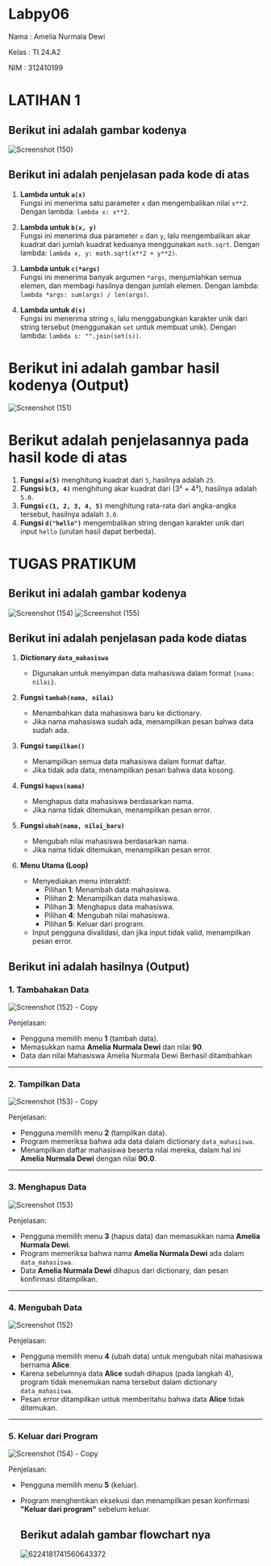 # Labpy06

Nama   : Amelia Nurmala Dewi 

Kelas  : TI.24.A2 

NIM    : 312410199

# LATIHAN 1

## Berikut ini adalah gambar kodenya

![Screenshot (150)](https://github.com/user-attachments/assets/4564dffe-0c4d-406b-a7dd-370ba5d29d2a)

## Berikut ini adalah penjelasan pada kode di atas

1. **Lambda untuk `a(x)`**  
   Fungsi ini menerima satu parameter `x` dan mengembalikan nilai `x**2`. Dengan lambda: `lambda x: x**2`.

2. **Lambda untuk `b(x, y)`**  
   Fungsi ini menerima dua parameter `x` dan `y`, lalu mengembalikan akar kuadrat dari jumlah kuadrat keduanya menggunakan `math.sqrt`. Dengan lambda: `lambda x, y: math.sqrt(x**2 + y**2)`.

3. **Lambda untuk `c(*args)`**  
   Fungsi ini menerima banyak argumen `*args`, menjumlahkan semua elemen, dan membagi hasilnya dengan jumlah elemen. Dengan lambda: `lambda *args: sum(args) / len(args)`.

4. **Lambda untuk `d(s)`**  
   Fungsi ini menerima string `s`, lalu menggabungkan karakter unik dari string tersebut (menggunakan `set` untuk membuat unik). Dengan lambda: `lambda s: "".join(set(s))`.


# Berikut ini adalah gambar hasil kodenya (Output)

![Screenshot (151)](https://github.com/user-attachments/assets/1ef463c4-f94d-4c5f-ad30-ef5034efc9de)


# Berikut adalah penjelasannya pada hasil kode di atas

1. **Fungsi `a(5)`** menghitung kuadrat dari `5`, hasilnya adalah `25`.
2. **Fungsi `b(3, 4)`** menghitung akar kuadrat dari (3² + 4²), hasilnya adalah `5.0`.
3. **Fungsi `c(1, 2, 3, 4, 5)`** menghitung rata-rata dari angka-angka tersebut, hasilnya adalah `3.0`.
4. **Fungsi `d("hello")`** mengembalikan string dengan karakter unik dari input `hello` (urutan hasil dapat berbeda).


# TUGAS PRATIKUM 

## Berikut ini adalah gambar kodenya 

![Screenshot (154)](https://github.com/user-attachments/assets/e41fc8c4-1222-4c22-bef9-e0e2d226a9fa)
![Screenshot (155)](https://github.com/user-attachments/assets/b5e66387-b5b7-4572-9a76-7835e828eed5)

## Berikut ini adalah penjelasan pada kode diatas

1. **Dictionary `data_mahasiswa`**
   - Digunakan untuk menyimpan data mahasiswa dalam format `{nama: nilai}`.

2. **Fungsi `tambah(nama, nilai)`**
   - Menambahkan data mahasiswa baru ke dictionary.
   - Jika nama mahasiswa sudah ada, menampilkan pesan bahwa data sudah ada.

3. **Fungsi `tampilkan()`**
   - Menampilkan semua data mahasiswa dalam format daftar.
   - Jika tidak ada data, menampilkan pesan bahwa data kosong.

4. **Fungsi `hapus(nama)`**
   - Menghapus data mahasiswa berdasarkan nama.
   - Jika nama tidak ditemukan, menampilkan pesan error.

5. **Fungsi `ubah(nama, nilai_baru)`**
   - Mengubah nilai mahasiswa berdasarkan nama.
   - Jika nama tidak ditemukan, menampilkan pesan error.

6. **Menu Utama (Loop)**
   - Menyediakan menu interaktif:
     - Pilihan **1**: Menambah data mahasiswa.
     - Pilihan **2**: Menampilkan data mahasiswa.
     - Pilihan **3**: Menghapus data mahasiswa.
     - Pilihan **4**: Mengubah nilai mahasiswa.
     - Pilihan **5**: Keluar dari program.
   - Input pengguna divalidasi, dan jika input tidak valid, menampilkan pesan error.


## Berikut ini adalah hasilnya (Output)

### 1. Tambahakan Data
   ![Screenshot (152) - Copy](https://github.com/user-attachments/assets/4e841416-85fb-4f26-9bdf-3dc5b6269470)

   Penjelasan:
   
- Pengguna memilih menu **1** (tambah data).
- Memasukkan nama **Amelia Nurmala Dewi** dan nilai **90**.
- Data dan nilai Mahasiswa Amelia Nurmala Dewi Berhasil ditambahkan

---

### 2. Tampilkan Data
   ![Screenshot (153) - Copy](https://github.com/user-attachments/assets/ccc98900-34c0-40f5-9d1c-7004dc975eb6)

   Penjelasan:
   
- Pengguna memilih menu **2** (tampilkan data).
- Program memeriksa bahwa ada data dalam dictionary `data_mahasiswa`.
- Menampilkan daftar mahasiswa beserta nilai mereka, dalam hal ini **Amelia Nurmala Dewi** dengan nilai **90.0**.

---

### 3. Menghapus Data
   ![Screenshot (153)](https://github.com/user-attachments/assets/315dc6a5-537e-48ce-bbc4-fa8dea72c8ec)

   Penjelasan:

- Pengguna memilih menu **3** (hapus data) dan memasukkan nama **Amelia Nurmala Dewi**.
- Program memeriksa bahwa nama **Amelia Nurmala Dewi** ada dalam `data_mahasiswa`.
- Data **Amelia Nurmala Dewi** dihapus dari dictionary, dan pesan konfirmasi ditampilkan.

---

### 4. Mengubah Data
   ![Screenshot (152)](https://github.com/user-attachments/assets/15f66711-a892-46bd-8ef8-b346b291fdac)
   
   Penjelasan:
   
- Pengguna memilih menu **4** (ubah data) untuk mengubah nilai mahasiswa bernama **Alice**.
- Karena sebelumnya data **Alice** sudah dihapus (pada langkah 4), program tidak menemukan nama tersebut dalam dictionary `data_mahasiswa`.
- Pesan error ditampilkan untuk memberitahu bahwa data **Alice** tidak ditemukan.

---

### 5. Keluar dari Program
   ![Screenshot (154) - Copy](https://github.com/user-attachments/assets/0d02be0e-dce9-4042-8ab6-9581f3a416ec)

   Penjelasan:
   
- Pengguna memilih menu **5** (keluar).
- Program menghentikan eksekusi dan menampilkan pesan konfirmasi **"Keluar dari program"** sebelum keluar.

  ## Berikut adalah gambar flowchart nya

  ![6224181741560643372](https://github.com/user-attachments/assets/b713d080-a1e2-4b52-aead-0dad8ed0fbb8)


